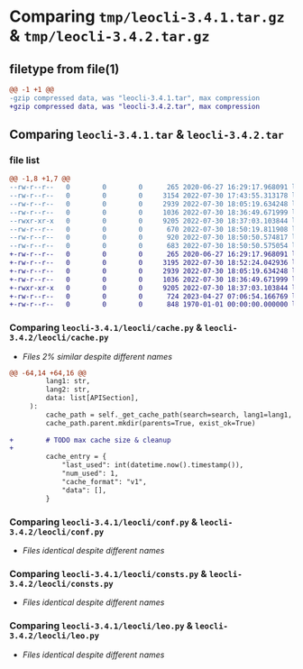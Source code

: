 # Comparing `tmp/leocli-3.4.1.tar.gz` & `tmp/leocli-3.4.2.tar.gz`

## filetype from file(1)

```diff
@@ -1 +1 @@
-gzip compressed data, was "leocli-3.4.1.tar", max compression
+gzip compressed data, was "leocli-3.4.2.tar", max compression
```

## Comparing `leocli-3.4.1.tar` & `leocli-3.4.2.tar`

### file list

```diff
@@ -1,8 +1,7 @@
--rw-r--r--   0        0        0      265 2020-06-27 16:29:17.968091 leocli-3.4.1/leocli/__init__.py
--rw-r--r--   0        0        0     3154 2022-07-30 17:43:55.313178 leocli-3.4.1/leocli/cache.py
--rw-r--r--   0        0        0     2939 2022-07-30 18:05:19.634248 leocli-3.4.1/leocli/conf.py
--rw-r--r--   0        0        0     1036 2022-07-30 18:36:49.671999 leocli-3.4.1/leocli/consts.py
--rwxr-xr-x   0        0        0     9205 2022-07-30 18:37:03.103844 leocli-3.4.1/leocli/leo.py
--rw-r--r--   0        0        0      670 2022-07-30 18:50:19.811908 leocli-3.4.1/pyproject.toml
--rw-r--r--   0        0        0      920 2022-07-30 18:50:50.574817 leocli-3.4.1/setup.py
--rw-r--r--   0        0        0      683 2022-07-30 18:50:50.575054 leocli-3.4.1/PKG-INFO
+-rw-r--r--   0        0        0      265 2020-06-27 16:29:17.968091 leocli-3.4.2/leocli/__init__.py
+-rw-r--r--   0        0        0     3195 2022-07-30 18:52:24.042936 leocli-3.4.2/leocli/cache.py
+-rw-r--r--   0        0        0     2939 2022-07-30 18:05:19.634248 leocli-3.4.2/leocli/conf.py
+-rw-r--r--   0        0        0     1036 2022-07-30 18:36:49.671999 leocli-3.4.2/leocli/consts.py
+-rwxr-xr-x   0        0        0     9205 2022-07-30 18:37:03.103844 leocli-3.4.2/leocli/leo.py
+-rw-r--r--   0        0        0      724 2023-04-27 07:06:54.166769 leocli-3.4.2/pyproject.toml
+-rw-r--r--   0        0        0      848 1970-01-01 00:00:00.000000 leocli-3.4.2/PKG-INFO
```

### Comparing `leocli-3.4.1/leocli/cache.py` & `leocli-3.4.2/leocli/cache.py`

 * *Files 2% similar despite different names*

```diff
@@ -64,14 +64,16 @@
         lang1: str,
         lang2: str,
         data: list[APISection],
     ):
         cache_path = self._get_cache_path(search=search, lang1=lang1, lang2=lang2)
         cache_path.parent.mkdir(parents=True, exist_ok=True)
 
+        # TODO max cache size & cleanup
+
         cache_entry = {
             "last_used": int(datetime.now().timestamp()),
             "num_used": 1,
             "cache_format": "v1",
             "data": [],
         }
```

### Comparing `leocli-3.4.1/leocli/conf.py` & `leocli-3.4.2/leocli/conf.py`

 * *Files identical despite different names*

### Comparing `leocli-3.4.1/leocli/consts.py` & `leocli-3.4.2/leocli/consts.py`

 * *Files identical despite different names*

### Comparing `leocli-3.4.1/leocli/leo.py` & `leocli-3.4.2/leocli/leo.py`

 * *Files identical despite different names*

